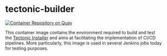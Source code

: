 # tectonic-builder

[![Container Repository on Quay](https://quay.io/repository/coreos/tectonic-builder/status "Container Repository on Quay")](https://quay.io/repository/coreos/tectonic-builder)

This container image contains the environment required to build and test the
[Tectonic Installer](../../installer) and aims at facilitating the implementation
of CI/CD pipelines. More particularly, this image is used in several Jenkins
jobs today for testing purposes.

